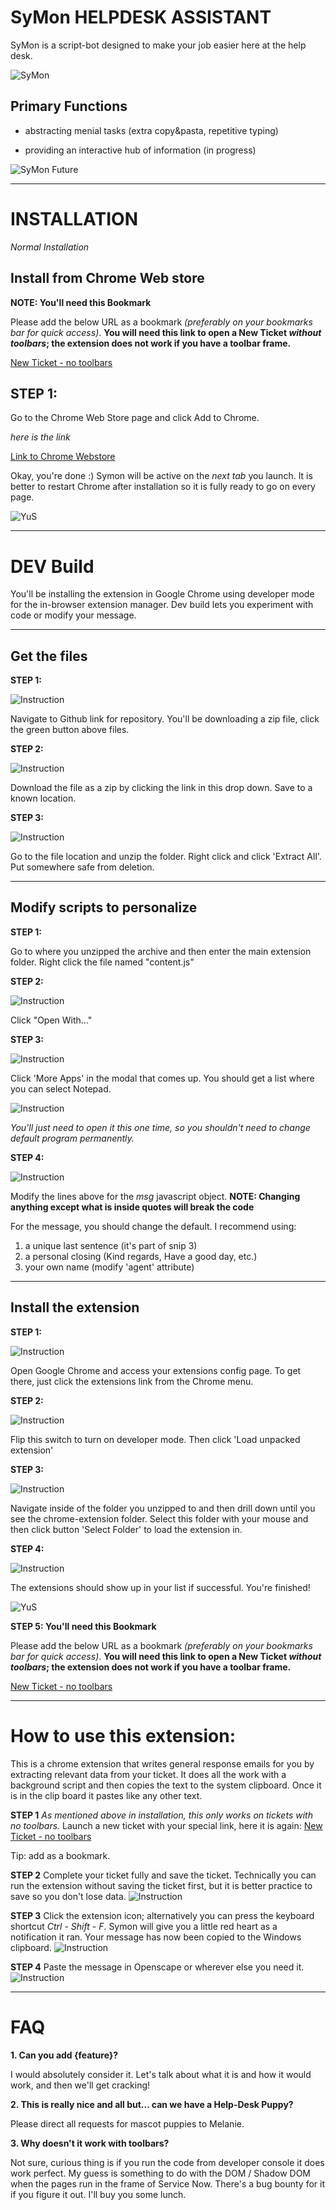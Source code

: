 SyMon HELPDESK ASSISTANT
=========================

SyMon is a script-bot designed to make your job easier here at the help
desk.

![SyMon](https://trello-attachments.s3.amazonaws.com/5b1306f4d11129badc44908f/600x450/461fd90a7180822e0108014a697c6c84/sym.png
"Simon Head")

Primary Functions
-----------------

- abstracting menial tasks (extra copy&pasta, repetitive typing)

- providing an interactive hub of information (in progress)

![SyMon
Future](https://trello-attachments.s3.amazonaws.com/5af9b61ed50e3e4a0307e804/5b1306f4d11129badc44908f/68a75eebc1ed27a20a7aed99db75406a/bannerSmoller.png
"future")

-----------

INSTALLATION
============

*Normal Installation*

Install from Chrome Web store
------------

**NOTE: You'll need this Bookmark**

Please add the below URL as a bookmark *(preferably on your bookmarks bar for quick access)*.
**You will need this link to open a New Ticket *without toolbars*; the extension does not work if you have a toolbar frame.**

[New Ticket - no toolbars](https://hfhs.service-now.com/incident.do?sys_id=-1&sysparm_stack=incident_list.do&sysparm_view=new_ticket&sysparm_query=active=true^EQ "New Ticket - without toolbars")

STEP 1:
-------

Go to the Chrome Web Store page and click Add to Chrome.

*here is the link*

[Link to Chrome Webstore](https://chrome.google.com/webstore/detail/symon-helper/gghpodhkimanjlkjofinjlcngehdgjie "Link to Webstore Page")

Okay, you're done :)
Symon will be active on the *next tab* you launch. It is better to restart Chrome after installation so it is fully ready to go on every page.

![YuS](https://www.clareecho.ie/wp-content/uploads/2017/10/good-job-meme.jpg "Logo Title Text 1")


-----

DEV Build
===========

You'll be installing the extension in Google Chrome using developer mode for the in-browser extension manager. Dev build lets you experiment with code or modify your message.

----

Get the files
------------

**STEP 1:**

![Instruction](https://raw.githubusercontent.com/yoh786/sYmon/Documentation/documentationAssets/1-1.png)

Navigate to Github link for repository. You'll be downloading a zip file, click the green button above files.

**STEP 2:**

![Instruction](https://raw.githubusercontent.com/yoh786/sYmon/Documentation/documentationAssets/1-2.png)


Download the file as a zip by clicking the link in this drop down. Save to a known location.


**STEP 3:**

![Instruction](https://raw.githubusercontent.com/yoh786/sYmon/Documentation/documentationAssets/1-3.png)


Go to the file location and unzip the folder. Right click and click 'Extract All'. Put somewhere safe from deletion.

----

Modify scripts to personalize
------------

**STEP 1:**

Go to where you unzipped the archive and then enter the main extension folder.
Right click the file named "content.js"

**STEP 2:**

![Instruction](https://raw.githubusercontent.com/yoh786/sYmon/Documentation/documentationAssets/2-1.png)


Click "Open With..."


**STEP 3:**

![Instruction](https://raw.githubusercontent.com/yoh786/sYmon/Documentation/documentationAssets/2-2.png)


Click 'More Apps' in the modal that comes up. You should get a list where you can select Notepad.

![Instruction](https://raw.githubusercontent.com/yoh786/sYmon/Documentation/documentationAssets/2-3.png)


*You'll just need to open it this one time, so you shouldn't need to change default program permanently.*


**STEP 4:**

![Instruction](https://raw.githubusercontent.com/yoh786/sYmon/Documentation/documentationAssets/2-4.png)


Modify the lines above for the *msg* javascript object.
**NOTE: Changing anything except what is inside quotes will break the code**


For the message, you should change the default. I recommend using:

1. a unique last sentence (it's part of snip 3)
2. a personal closing (Kind regards, Have a good day, etc.)
3. your own name (modify 'agent' attribute)


----

Install the extension
------------

**STEP 1:**

![Instruction](https://raw.githubusercontent.com/yoh786/sYmon/Documentation/documentationAssets/3-1.png)


Open Google Chrome and access your extensions config page. To get there, just click the extensions link from the Chrome menu.

**STEP 2:**

![Instruction](https://raw.githubusercontent.com/yoh786/sYmon/Documentation/documentationAssets/3-2.png)


Flip this switch to turn on developer mode. Then click 'Load unpacked extension'

**STEP 3:**

![Instruction](https://raw.githubusercontent.com/yoh786/sYmon/Documentation/documentationAssets/3-3.png)


Navigate inside of the folder you unzipped to and then drill down until you see the chrome-extension folder.
Select this folder with your mouse and then click button 'Select Folder' to load the extension in.

**STEP 4:**

![Instruction](https://raw.githubusercontent.com/yoh786/sYmon/Documentation/documentationAssets/3-4.png)


The extensions should show up in your list if successful. You're finished!

![YuS](https://www.clareecho.ie/wp-content/uploads/2017/10/good-job-meme.jpg "Logo Title Text 1")


**STEP 5: You'll need this Bookmark**

Please add the below URL as a bookmark *(preferably on your bookmarks bar for quick access)*.
**You will need this link to open a New Ticket *without toolbars*; the extension does not work if you have a toolbar frame.**

[New Ticket - no toolbars](https://hfhs.service-now.com/incident.do?sys_id=-1&sysparm_stack=incident_list.do&sysparm_view=new_ticket&sysparm_query=active=true^EQ "New Ticket - without toolbars")

----------

How to use this extension:
======

This is a chrome extension that writes general response emails for you
by extracting relevant data from your ticket. It does all the work with a background script and then copies the text to the system clipboard.
Once it is in the clip board it pastes like any other text.

**STEP 1**
*As mentioned above in installation, this only works on tickets with no toolbars.* Launch a new ticket with your special link, here it is again:
[New Ticket - no toolbars](https://hfhs.service-now.com/incident.do?sys_id=-1&sysparm_stack=incident_list.do&sysparm_view=new_ticket&sysparm_query=active=true^EQ "New Ticket - without toolbars")

Tip: add as a bookmark.

**STEP 2**
Complete your ticket fully and save the ticket. Technically you can run the extension without saving the ticket first, but it is better practice to save so you don't lose data.
![Instruction](https://raw.githubusercontent.com/yoh786/sYmon/Documentation/documentationAssets/use1.png)

**STEP 3**
Click the extension icon; alternatively you can press the keyboard shortcut *Ctrl - Shift - F*.
Symon will give you a little red heart as a notification it ran. Your message has now been copied to the Windows clipboard.
![Instruction](https://raw.githubusercontent.com/yoh786/sYmon/Documentation/documentationAssets/use2.png)

**STEP 4**
Paste the message in Openscape or wherever else you need it.
![Instruction](https://raw.githubusercontent.com/yoh786/sYmon/Documentation/documentationAssets/use3.png)


-------------


FAQ
=====

**1. Can you add {feature}?**

I would absolutely consider it. Let's talk about what it is and
how it would work, and then we'll get cracking!


**2. This is really nice and all but... can we have a Help-Desk Puppy?**

Please direct all requests for mascot puppies to Melanie.

**3. Why doesn't it work with toolbars?**

Not sure, curious thing is if you run the code from developer console it does work perfect.
My guess is something to do with the DOM / Shadow DOM when the pages run in the frame of Service Now.
There's a bug bounty for it if you figure it out. I'll buy you some lunch.
